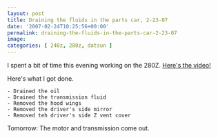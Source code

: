 ```yaml
---
layout: post
title: Draining the fluids in the parts car, 2-23-07
date: '2007-02-24T10:25:56+00:00'
permalink: draining-the-fluids-in-the-parts-car-2-23-07
image: 
categories: [ 240z, 280z, datsun ]
---
```

I spent a bit of time this evening working on the 280Z.  [Here's the video!](/draining-the-fluids-in-the-parts-car-2-23-07)

Here's what I got done.

    - Drained the oil
    - Drained the transmission fluid
    - Removed the hood wings
    - Removed the driver's side mirror
    - Removed teh driver's side Z vent cover
                 
Tomorrow: The motor and transmission come out.





